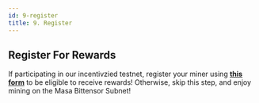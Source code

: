 ```yaml
---
id: 9-register
title: 9. Register
---
```


## Register For Rewards

If participating in our incentivzied testnet, register your miner using **[this form](https://cform.coinlist.co/forms/ce29ed23-0d2f-4ec4-9d91-08a19d553284)** to be eligible to receive rewards! Otherwise, skip this step, and enjoy mining on the Masa Bittensor Subnet!
